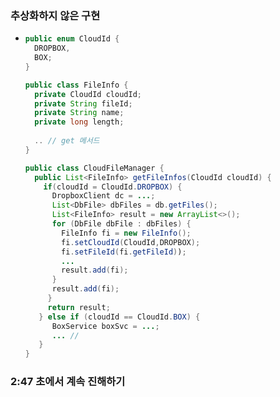 ### 추상화하지 않은 구현
* ```java
  public enum CloudId {
    DROPBOX,
    BOX;
  }
  
  public class FileInfo {
    private CloudId cloudId;
    private String fileId;
    private String name;
    private long length;
    
    .. // get 메서드
  }
  
  public class CloudFileManager {
    public List<FileInfo> getFileInfos(CloudId cloudId) {
      if(cloudId = CloudId.DROPBOX) {
        DropboxClient dc = ...;
        List<DbFile> dbFiles = db.getFiles();
        List<FileInfo> result = new ArrayList<>();
        for (DbFile dbFile : dbFiles) {
          FileInfo fi = new FileInfo();
          fi.setCloudId(CloudId,DROPBOX);
          fi.setFileId(fi.getFileId));
          ...
          result.add(fi);
        }
        result.add(fi);
       }
       return result;
     } else if (cloudId == CloudId.BOX) {
        BoxService boxSvc = ...;
        ... //
     }
  }
  
### 2:47 초에서 계속 진해하기
